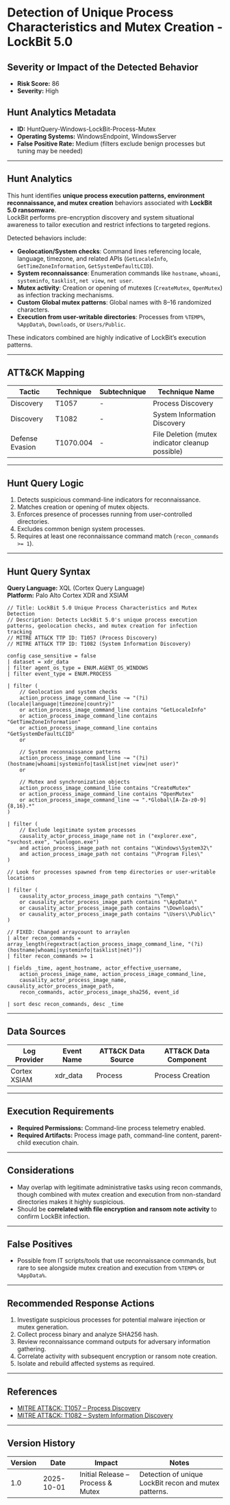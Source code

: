 # Detection of Unique Process Characteristics and Mutex Creation - LockBit 5.0

## Severity or Impact of the Detected Behavior
- **Risk Score:** 86  
- **Severity:** High  

## Hunt Analytics Metadata
- **ID:** HuntQuery-Windows-LockBit-Process-Mutex  
- **Operating Systems:** WindowsEndpoint, WindowsServer  
- **False Positive Rate:** Medium (filters exclude benign processes but tuning may be needed)  

---

## Hunt Analytics

This hunt identifies **unique process execution patterns, environment reconnaissance, and mutex creation** behaviors associated with **LockBit 5.0 ransomware**.  
LockBit performs pre-encryption discovery and system situational awareness to tailor execution and restrict infections to targeted regions.  

Detected behaviors include:  
- **Geolocation/System checks**: Command lines referencing locale, language, timezone, and related APIs (`GetLocaleInfo`, `GetTimeZoneInformation`, `GetSystemDefaultLCID`).  
- **System reconnaissance**: Enumeration commands like `hostname`, `whoami`, `systeminfo`, `tasklist`, `net view`, `net user`.  
- **Mutex activity**: Creation or opening of mutexes (`CreateMutex`, `OpenMutex`) as infection tracking mechanisms.  
- **Custom Global mutex patterns**: Global names with 8–16 randomized characters.  
- **Execution from user-writable directories**: Processes from `%TEMP%`, `%AppData%`, `Downloads`, or `Users/Public`.  

These indicators combined are highly indicative of LockBit’s execution patterns.  

---

## ATT&CK Mapping

| Tactic               | Technique   | Subtechnique | Technique Name               |
|----------------------|-------------|--------------|------------------------------|
| Discovery            | T1057       | -            | Process Discovery            |
| Discovery            | T1082       | -            | System Information Discovery |
| Defense Evasion      | T1070.004   | -            | File Deletion (mutex indicator cleanup possible) |

---

## Hunt Query Logic

1. Detects suspicious command-line indicators for reconnaissance.  
2. Matches creation or opening of mutex objects.  
3. Enforces presence of processes running from user-controlled directories.  
4. Excludes common benign system processes.  
5. Requires at least one reconnaissance command match (`recon_commands >= 1`).  

---

## Hunt Query Syntax

**Query Language:** XQL (Cortex Query Language)  
**Platform:** Palo Alto Cortex XDR and XSIAM  

```xql
// Title: LockBit 5.0 Unique Process Characteristics and Mutex Detection 
// Description: Detects LockBit 5.0's unique process execution patterns, geolocation checks, and mutex creation for infection tracking 
// MITRE ATT&CK TTP ID: T1057 (Process Discovery) 
// MITRE ATT&CK TTP ID: T1082 (System Information Discovery) 

config case_sensitive = false 
| dataset = xdr_data 
| filter agent_os_type = ENUM.AGENT_OS_WINDOWS 
| filter event_type = ENUM.PROCESS 

| filter ( 
    // Geolocation and system checks 
    action_process_image_command_line ~= "(?i)(locale|language|timezone|country)" 
    or action_process_image_command_line contains "GetLocaleInfo" 
    or action_process_image_command_line contains "GetTimeZoneInformation" 
    or action_process_image_command_line contains "GetSystemDefaultLCID" 
    or 

    // System reconnaissance patterns 
    action_process_image_command_line ~= "(?i)(hostname|whoami|systeminfo|tasklist|net view|net user)" 
    or  

    // Mutex and synchronization objects 
    action_process_image_command_line contains "CreateMutex" 
    or action_process_image_command_line contains "OpenMutex" 
    or action_process_image_command_line ~= ".*Global\[A-Za-z0-9]{8,16}.*" 
) 

| filter ( 
    // Exclude legitimate system processes 
    causality_actor_process_image_name not in ("explorer.exe", "svchost.exe", "winlogon.exe") 
    and action_process_image_path not contains "\Windows\System32\" 
    and action_process_image_path not contains "\Program Files\" 
) 

// Look for processes spawned from temp directories or user-writable locations 

| filter ( 
    causality_actor_process_image_path contains "\Temp\" 
    or causality_actor_process_image_path contains "\AppData\" 
    or causality_actor_process_image_path contains "\Downloads\" 
    or causality_actor_process_image_path contains "\Users\\Public\" 
) 

// FIXED: Changed arraycount to arraylen 
| alter recon_commands = array_length(regextract(action_process_image_command_line, "(?i)(hostname|whoami|systeminfo|tasklist|net)")) 
| filter recon_commands >= 1 

| fields _time, agent_hostname, actor_effective_username, 
    action_process_image_name, action_process_image_command_line, 
    causality_actor_process_image_name, causality_actor_process_image_path, 
    recon_commands, actor_process_image_sha256, event_id 

| sort desc recon_commands, desc _time 
```

---

## Data Sources

| Log Provider   | Event Name | ATT&CK Data Source | ATT&CK Data Component |
|----------------|------------|--------------------|-----------------------|
| Cortex XSIAM   | xdr_data   | Process            | Process Creation      |

---

## Execution Requirements  
- **Required Permissions:** Command-line process telemetry enabled.  
- **Required Artifacts:** Process image path, command-line content, parent-child execution chain.  

---

## Considerations  
- May overlap with legitimate administrative tasks using recon commands, though combined with mutex creation and execution from non-standard directories makes it highly suspicious.  
- Should be **correlated with file encryption and ransom note activity** to confirm LockBit infection.  

---

## False Positives  
- Possible from IT scripts/tools that use reconnaissance commands, but rare to see alongside mutex creation and execution from `%TEMP%` or `%AppData%`.  

---

## Recommended Response Actions  
1. Investigate suspicious processes for potential malware injection or mutex generation.  
2. Collect process binary and analyze SHA256 hash.  
3. Review reconnaissance command outputs for adversary information gathering.  
4. Correlate activity with subsequent encryption or ransom note creation.  
5. Isolate and rebuild affected systems as required.  

---

## References  
- [MITRE ATT&CK: T1057 – Process Discovery](https://attack.mitre.org/techniques/T1057/)  
- [MITRE ATT&CK: T1082 – System Information Discovery](https://attack.mitre.org/techniques/T1082/)  

---

## Version History  

| Version | Date       | Impact                              | Notes                                                 |
|---------|------------|-------------------------------------|-------------------------------------------------------|
| 1.0     | 2025-10-01 | Initial Release – Process & Mutex   | Detection of unique LockBit recon and mutex patterns. |
